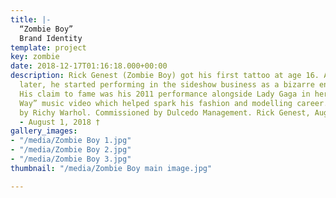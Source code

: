 ```yaml
---
title: |-
  “Zombie Boy”
  Brand Identity
template: project
key: zombie
date: 2018-12-17T01:16:18.000+00:00
description: Rick Genest (Zombie Boy) got his first tattoo at age 16. A few years
  later, he started performing in the sideshow business as a bizarre entertainer internationally.
  His claim to fame was his 2011 performance alongside Lady Gaga in her “Born This
  Way” music video which helped spark his fashion and modelling career. Photography
  by Richy Warhol. Commissioned by Dulcedo Management. Rick Genest, August 7, 1985
  - August 1, 2018 †
gallery_images:
- "/media/Zombie Boy 1.jpg"
- "/media/Zombie Boy 2.jpg"
- "/media/Zombie Boy 3.jpg"
thumbnail: "/media/Zombie Boy main image.jpg"

---
```

